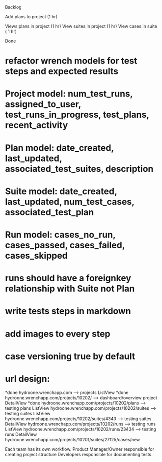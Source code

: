 




Backlog

Add plans to project (1 hr)


Views plans in project (1 hr)
View suites in project (1 hr)
View cases in suite ( 1 hr)

Done




# refactor wrench models for test steps and expected results

# Project model: num_test_runs, assigned_to_user, test_runs_in_progress, test_plans, recent_activity

# Plan model: date_created, last_updated, associated_test_suites, description
# Suite model: date_created, last_updated, num_test_cases, associated_test_plan
# Run model: cases_no_run, cases_passed, cases_failed, cases_skipped

# runs should have a foreignkey relationship with Suite not Plan

# write tests steps in markdown

# add images to every step

# case versioning true by default

# url design: 

*done hydroone.wrenchapp.com --> projects ListView
*done hydroone.wrenchapp.com/projects/10202/ --> dashboard/overview project DetailView
*done hydroone.wrenchapp.com/projects/10202/plans --> testing plans ListView
hydroone.wrenchapp.com/projects/10202/suites --> testing suites ListView
hydroone.wrenchapp.com/projects/10202/suites/4343 --> testing suites DetailView
hydroone.wrenchapp.com/projects/10202/runs --> testing runs ListView
hydroone.wrenchapp.com/projects/10202/runs/23434 --> testing runs DetailView
hydroone.wrenchapp.com/projects/10201/suites/27125/cases/new


Each team has its own workflow.
Product Manager/Owner responsible for creating project structure
Developers responsible for documenting tests

